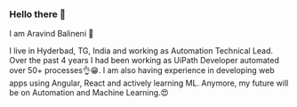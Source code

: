 ### Hello there 👋

I am Aravind Balineni 🧑

I live in Hyderbad, TG, India and working as Automation Technical Lead. Over the past 4 years I had been working as UiPath Developer automated  over 50+ processes👌😁. I am also having experience in developing web apps using Angular, React and actively learning ML. Anymore, my future will be on Automation and Machine Learning.😍

<!--
**arwinb/arwinb** is a ✨ _special_ ✨ repository because its `README.md` (this file) appears on your GitHub profile.

Here are some ideas to get you started:

- 🔭 I’m currently working on ...
- 🌱 I’m currently learning ...
- 👯 I’m looking to collaborate on ...
- 🤔 I’m looking for help with ...
- 💬 Ask me about ...
- 📫 How to reach me: ...
- 😄 Pronouns: ...
- ⚡ Fun fact: ...
-->
